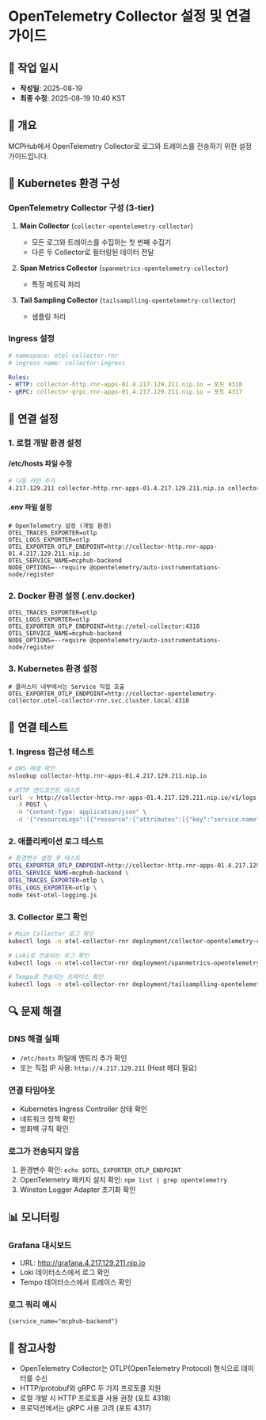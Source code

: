 # OpenTelemetry Collector 설정 및 연결 가이드

## 📅 작업 일시
- **작성일**: 2025-08-19
- **최종 수정**: 2025-08-19 10:40 KST

## 🎯 개요
MCPHub에서 OpenTelemetry Collector로 로그와 트레이스를 전송하기 위한 설정 가이드입니다.

## 🔧 Kubernetes 환경 구성

### OpenTelemetry Collector 구성 (3-tier)
1. **Main Collector** (`collector-opentelemetry-collector`)
   - 모든 로그와 트레이스를 수집하는 첫 번째 수집기
   - 다른 두 Collector로 필터링된 데이터 전달

2. **Span Metrics Collector** (`spanmetrics-opentelemetry-collector`)
   - 특정 메트릭 처리

3. **Tail Sampling Collector** (`tailsamplling-opentelemetry-collector`)
   - 샘플링 처리

### Ingress 설정
```yaml
# namespace: otel-collector-rnr
# ingress name: collector-ingress

Rules:
- HTTP: collector-http.rnr-apps-01.4.217.129.211.nip.io → 포트 4318
- gRPC: collector-grpc.rnr-apps-01.4.217.129.211.nip.io → 포트 4317
```

## 🔌 연결 설정

### 1. 로컬 개발 환경 설정

#### /etc/hosts 파일 수정
```bash
# 다음 라인 추가
4.217.129.211 collector-http.rnr-apps-01.4.217.129.211.nip.io collector-grpc.rnr-apps-01.4.217.129.211.nip.io
```

#### .env 파일 설정
```env
# OpenTelemetry 설정 (개발 환경)
OTEL_TRACES_EXPORTER=otlp
OTEL_LOGS_EXPORTER=otlp
OTEL_EXPORTER_OTLP_ENDPOINT=http://collector-http.rnr-apps-01.4.217.129.211.nip.io
OTEL_SERVICE_NAME=mcphub-backend
NODE_OPTIONS=--require @opentelemetry/auto-instrumentations-node/register
```

### 2. Docker 환경 설정 (.env.docker)
```env
OTEL_TRACES_EXPORTER=otlp
OTEL_LOGS_EXPORTER=otlp
OTEL_EXPORTER_OTLP_ENDPOINT=http://otel-collector:4318
OTEL_SERVICE_NAME=mcphub-backend
NODE_OPTIONS=--require @opentelemetry/auto-instrumentations-node/register
```

### 3. Kubernetes 환경 설정
```env
# 클러스터 내부에서는 Service 직접 호출
OTEL_EXPORTER_OTLP_ENDPOINT=http://collector-opentelemetry-collector.otel-collector-rnr.svc.cluster.local:4318
```

## 🧪 연결 테스트

### 1. Ingress 접근성 테스트
```bash
# DNS 해결 확인
nslookup collector-http.rnr-apps-01.4.217.129.211.nip.io

# HTTP 엔드포인트 테스트
curl -v http://collector-http.rnr-apps-01.4.217.129.211.nip.io/v1/logs \
  -X POST \
  -H "Content-Type: application/json" \
  -d '{"resourceLogs":[{"resource":{"attributes":[{"key":"service.name","value":{"stringValue":"test"}}]},"scopeLogs":[{"logRecords":[{"timeUnixNano":"1640000000000000000","body":{"stringValue":"test log"}}]}]}]}'
```

### 2. 애플리케이션 로그 테스트
```bash
# 환경변수 설정 후 테스트
OTEL_EXPORTER_OTLP_ENDPOINT=http://collector-http.rnr-apps-01.4.217.129.211.nip.io \
OTEL_SERVICE_NAME=mcphub-backend \
OTEL_TRACES_EXPORTER=otlp \
OTEL_LOGS_EXPORTER=otlp \
node test-otel-logging.js
```

### 3. Collector 로그 확인
```bash
# Main Collector 로그 확인
kubectl logs -n otel-collector-rnr deployment/collector-opentelemetry-collector --tail=50

# Loki로 전송되는 로그 확인
kubectl logs -n otel-collector-rnr deployment/spanmetrics-opentelemetry-collector --tail=50

# Tempo로 전송되는 트레이스 확인
kubectl logs -n otel-collector-rnr deployment/tailsamplling-opentelemetry-collector --tail=50
```

## 🔍 문제 해결

### DNS 해결 실패
- `/etc/hosts` 파일에 엔트리 추가 확인
- 또는 직접 IP 사용: `http://4.217.129.211` (Host 헤더 필요)

### 연결 타임아웃
- Kubernetes Ingress Controller 상태 확인
- 네트워크 정책 확인
- 방화벽 규칙 확인

### 로그가 전송되지 않음
1. 환경변수 확인: `echo $OTEL_EXPORTER_OTLP_ENDPOINT`
2. OpenTelemetry 패키지 설치 확인: `npm list | grep opentelemetry`
3. Winston Logger Adapter 초기화 확인

## 📊 모니터링

### Grafana 대시보드
- URL: http://grafana.4.217.129.211.nip.io
- Loki 데이터소스에서 로그 확인
- Tempo 데이터소스에서 트레이스 확인

### 로그 쿼리 예시
```
{service_name="mcphub-backend"}
```

## 📝 참고사항
- OpenTelemetry Collector는 OTLP(OpenTelemetry Protocol) 형식으로 데이터를 수신
- HTTP/protobuf와 gRPC 두 가지 프로토콜 지원
- 로컬 개발 시 HTTP 프로토콜 사용 권장 (포트 4318)
- 프로덕션에서는 gRPC 사용 고려 (포트 4317)
